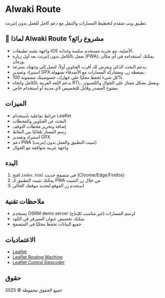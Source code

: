 # Alwaki Route

تطبيق ويب متقدم لتخطيط المسارات والتنقل مع دعم كامل للعمل بدون إنترنت.

## 🚀 لماذا Alwaki Route مشروع رائع؟
- واجهة تشبه تطبيقات iOS الأصلية، مع تجربة مستخدم سلسة وجذابة.
- يعمل بالكامل بدون إنترنت بعد أول زيارة (PWA)، يمكنك استخدامه في أي مكان وزمان.
- يدعم البحث الذكي ويعرض لك أقرب العناوين أولاً، لتصل إلى وجهتك بسرعة.
- استيراد وتصدير GPX بضغطة زر، ومشاركة المسارات مع الأصدقاء بسهولة.
- كل شيء يُحفظ محليًا على جهازك، خصوصيتك مضمونة 100%.
- يدعم اللغة العربية بالكامل واتجاه RTL، ويعمل بشكل ممتاز على الجوال والكمبيوتر.
- مفتوح المصدر وقابل للتخصيص لأي مدينة أو استخدام خاص.

## الميزات
- خرائط تفاعلية باستخدام Leaflet
- البحث عن العناوين والمحطات
- إضافة وتحرير محطات التوقف
- رسم المسار تلقائيًا بين النقاط
- استيراد وتصدير GPX
- دعم PWA (تثبيت التطبيق والعمل بدون إنترنت)
- واجهة عربية متوافقة مع الجوال

## البدء
1. افتح `index.html` في متصفح حديث (Chrome/Edge/Firefox)
2. يمكنك تثبيت التطبيق كـ PWA من خلال زر التثبيت
3. استخدم زر الموقع لتحديد موقعك الحالي

## ملاحظات تقنية
- يستخدم OSRM demo server لرسم المسارات (غير مناسب للإنتاج)
- يمكنك تخصيص عنوان السيرفر في الكود
- جميع البيانات تحفظ محليًا في المتصفح

## الاعتماديات
- [Leaflet](https://leafletjs.com/)
- [Leaflet Routing Machine](https://www.liedman.net/leaflet-routing-machine/)
- [Leaflet Control Geocoder](https://github.com/perliedman/leaflet-control-geocoder)

## حقوق
جميع الحقوق محفوظة © 2025
